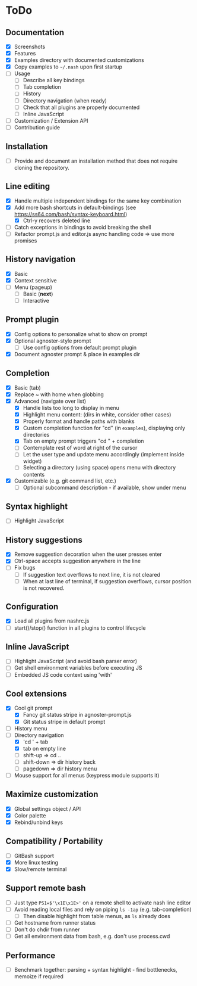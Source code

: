 # ToDo

## Documentation
- [x] Screenshots
- [x] Features
- [x] Examples directory with documented customizations
- [x] Copy examples to `~/.nash` upon first startup
- [ ] Usage
    - [ ] Describe all key bindings
    - [ ] Tab completion
    - [ ] History
    - [ ] Directory navigation (when ready) 
    - [ ] Check that all plugins are properly documented
    - [ ] Inline JavaScript
- [ ] Customization / Extension API
- [ ] Contribution guide

## Installation
- [ ] Provide and document an installation method that does not require
    cloning the repository.

## Line editing
- [x] Handle multiple independent bindings for the same key combination
- [x] Add more bash shortcuts in default-bindings
    (see https://ss64.com/bash/syntax-keyboard.html)
    - [x] Ctrl-y recovers deleted line
- [ ] Catch exceptions in bindings to avoid breaking the shell
- [ ] Refactor prompt.js and editor.js async handling code => use more promises

## History navigation
- [x] Basic
- [x] Context sensitive
- [ ] Menu (pageup)
    - [ ] Basic (**next**)
    - [ ] Interactive

## Prompt plugin
- [x] Config options to personalize what to show on prompt
- [x] Optional agnoster-style prompt
    - [ ] Use config options from default prompt plugin
- [x] Document agnoster prompt & place in examples dir

## Completion
- [x] Basic (tab)
- [x] Replace ~ with home when globbing
- [x] Advanced (navigate over list)
    - [x] Handle lists too long to display in menu
    - [x] Highlight menu content: (dirs in white, consider other cases)
    - [x] Properly format and handle paths with blanks
    - [x] Custom completion function for "cd" (in `examples`), displaying only
        directories
    - [x] Tab on empty prompt triggers "cd " + completion
    - [ ] Contemplate rest of word at right of the cursor
    - [ ] Let the user type and update menu accordingly (implement inside widget)
    - [ ] Selecting a directory (using space) opens menu with directory contents
- [x] Customizable (e.g. git command list, etc.)
    - [ ] Optional subcommand description - if available, show under menu

## Syntax highlight
- [ ] Highlight JavaScript

## History suggestions
- [x] Remove suggestion decoration when the user presses enter
- [x] Ctrl-space accepts suggestion anywhere in the line
- [ ] Fix bugs
    - [ ] If suggestion text overflows to next line, it is not cleared
    - [ ] When at last line of terminal, if suggestion overflows, cursor
        position is not recovered.

## Configuration
- [x] Load all plugins from nashrc.js
- [ ] start()/stop() function in all plugins to control lifecycle

## Inline JavaScript
- [ ] Highlight JavaScript (and avoid bash parser error)
- [ ] Get shell environment variables before executing JS
- [ ] Embedded JS code context using 'with'

## Cool extensions
- [x] Cool git prompt
    - [x] Fancy git status stripe in agnoster-prompt.js
    - [x] Git status stripe in default prompt
- [ ] History menu
- [ ] Directory navigation
    - [x] 'cd ' + tab
    - [x] tab on empty line
    - [ ] shift-up => cd ..
    - [ ] shift-down => dir history back
    - [ ] pagedown => dir history menu
- [ ] Mouse support for all menus (keypress module supports it)

## Maximize customization
- [x] Global settings object / API
- [x] Color palette
- [x] Rebind/unbind keys

## Compatibility / Portability
- [ ] GitBash support
- [x] More linux testing
- [x] Slow/remote terminal

## Support remote bash
- [ ] Just type `PS1=$'\x1E\x1E>'` on a remote shell to activate nash line editor
- [ ] Avoid reading local files and rely on piping `ls -1ap` (e.g. tab-completion)
    - [ ] Then disable highlight from table menus, as `ls` already does
- [ ] Get hostname from runner status
- [ ] Don't do chdir from runner
- [ ] Get all environment data from bash, e.g. don't use process.cwd

## Performance
- [ ] Benchmark together: parsing + syntax highlight - find bottlenecks, memoize if required
